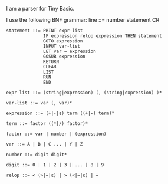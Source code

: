 I am a parser for Tiny Basic.

I use the following BNF grammar:
    line ::= number statement CR
 
    statement ::= PRINT expr-list
                  IF expression relop expression THEN statement
                  GOTO expression
                  INPUT var-list
                  LET var = expression
                  GOSUB expression
                  RETURN
                  CLEAR
                  LIST
                  RUN
                  END
 
    expr-list ::= (string|expression) (, (string|expression) )*
 
    var-list ::= var (, var)*
 
    expression ::= (+|-|ε) term ((+|-) term)*
 
    term ::= factor ((*|/) factor)*
 
    factor ::= var | number | (expression)
 
    var ::= A | B | C ... | Y | Z
 
    number ::= digit digit*
 
    digit ::= 0 | 1 | 2 | 3 | ... | 8 | 9
 
    relop ::= < (>|=|ε) | > (<|=|ε) | =